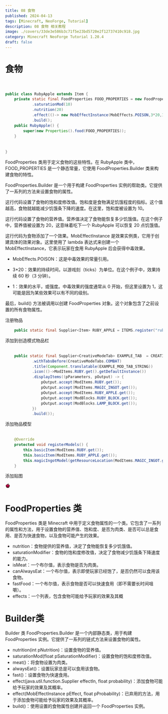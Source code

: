 ```yaml
---
title: 08 食物
published: 2024-04-13
tags: [Minecraft, NeoForge, Tutorial]
description: 08 食物 相关教程
image: ./covers/33de3e586b3c71f5e23bd5720e2f12737410c918.jpg
category: Minecraft NeoForge Tutorial 1.20.4
draft: false
---
```

# 食物

```java


public class RubyApple extends Item {
    private static final FoodProperties FOOD_PROPERTIES = new FoodProperties.Builder()
            .saturationMod(10)
            .nutrition(20)
            .effect(()-> new MobEffectInstance(MobEffects.POISON,3*20,1),1)
            .build();
    public RubyApple() {
        super(new Properties().food(FOOD_PROPERTIES));
    }


}

```

FoodProperties 类用于定义食物的这些特性。在 RubyApple 类中，FOOD_PROPERTIES 是一个静态常量，它使用 FoodProperties.Builder 类来构建食物的特性。

FoodProperties.Builder 是一个用于构建 FoodProperties 实例的帮助类。它提供了一系列的方法来设置食物的属性。

这行代码设置了食物的饱和度修改值。饱和度是食物满足饥饿程度的指标。这个值越高，食物就越能减少饥饿条下降的速度。在这里，饱和度被设置为 10。

这行代码设置了食物的营养值。营养值决定了食物能恢复多少饥饿值。在这个例子中，营养值被设置为 20，这意味着吃下一个 RubyApple 可以恢复 20 点饥饿值。

这行代码为食物添加了一个效果。MobEffectInstance 是效果实例类，它用于创建具体的效果对象。这里使用了 lambda 表达式来创建一个 MobEffectInstance，它表示玩家在食用 RubyApple 后会获得中毒效果。

- MobEffects.POISON：这是中毒效果的常量引用。

- 3*20：效果的持续时间，以游戏刻（ticks）为单位。在这个例子中，效果持续 60 秒（3 分钟）。

- 1：效果的水平，或强度。中毒效果的强度通常从 0 开始，但这里设置为 1，这可能是因为某些效果可以有不同的级别。

最后，build() 方法被调用以创建 FoodProperties 对象。这个对象包含了之前设置的所有食物属性。


注册物品


```java
    public static final Supplier<Item> RUBY_APPLE = ITEMS.register("ruby_apple", RubyApple::new);

```

添加到创造模式物品栏

```java

    public static final Supplier<CreativeModeTab> EXAMPLE_TAB  = CREATIVE_MODE_TABS.register("example_tab",() -> CreativeModeTab.builder()
            .withTabsBefore(CreativeModeTabs.COMBAT)
            .title(Component.translatable(EXAMPLE_MOD_TAB_STRING))
            .icon(()->ModItems.RUBY.get().getDefaultInstance())
            .displayItems((pParameters, pOutput) -> {
                pOutput.accept(ModItems.RUBY.get());
                pOutput.accept(ModItems.MAGIC_INGOT.get());
                pOutput.accept(ModItems.RUBY_APPLE.get());
                pOutput.accept(ModBlocks.RUBY_BLOCK.get());
                pOutput.accept(ModBlocks.LAMP_BLOCK.get());
            })
            .build());

```


添加物品模型

```java

    @Override
    protected void registerModels() {
        this.basicItem(ModItems.RUBY.get());
        this.basicItem(ModItems.RUBY_APPLE.get());
        this.magicIngotModel(getResourceLocation(ModItems.MAGIC_INGOT.get()));
    }

```

添加贴图

![alt text](ruby_apple.png)

# FoodProperties 类

FoodProperties 类是 Minecraft  中用于定义食物属性的一个类。它包含了一系列的属性和方法，用于设置食物的营养值、饱和度、是否为肉类、是否可以总是食用、是否为快速食物，以及食物可能产生的效果。

- nutrition：食物提供的营养值，决定了食物能恢复多少饥饿值。
- saturationModifier：食物的饱和度修改值，决定了食物减少饥饿条下降速度的能力。
- isMeat：一个布尔值，表示食物是否为肉类。
- canAlwaysEat：一个布尔值，表示即使玩家已经饱了，是否仍然可以食用该食物。
- fastFood：一个布尔值，表示食物是否可以快速食用（即不需要长时间咀嚼）。
- effects：一个列表，包含食物可能给予玩家的效果及其概


# Builder类

Builder 类
FoodProperties.Builder 是一个内部静态类，用于构建 FoodProperties 实例。它提供了一系列的链式方法来设置食物的属性。


- nutrition(int pNutrition)：设置食物的营养值。
- saturationMod(float pSaturationModifier)：设置食物的饱和度修改值。
- meat()：将食物设置为肉类。
- alwaysEat()：设置玩家总是可以食用该食物。
- fast()：设置食物为快速食用。
- effect(java.util.function.Supplier<MobEffectInstance> effectIn, float probability)：添加食物可能给予玩家的效果及其概率。
- effect(MobEffectInstance pEffect, float pProbability)：已弃用的方法，用于添加食物可能给予玩家的效果及其概率。
- build()：使用设置的食物属性创建并返回一个 FoodProperties 实例。